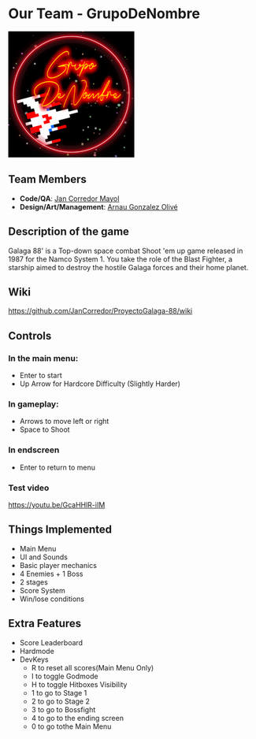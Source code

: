 # Our Team - GrupoDeNombre
![Logo](https://github.com/JanCorredor/ProyectoGalaga-88/blob/main/resources/Wiki/Sprites/GrupoDeNombre.png)
## Team Members
* **Code/QA**: [Jan Corredor Mayol](https://github.com/JanCorredor)<br>
* **Design/Art/Management**: [Arnau Gonzalez Olivé](https://github.com/Arnauwu)

## Description of the game
Galaga 88' is a Top-down space combat Shoot 'em up game released in 1987 for the Namco System 1.
You take the role of the Blast Fighter, a starship aimed to destroy the hostile Galaga forces and their home planet.

## Wiki
https://github.com/JanCorredor/ProyectoGalaga-88/wiki

## Controls
### In the main menu:
- Enter to start
- Up Arrow for Hardcore Difficulty (Slightly Harder)

### In gameplay:
- Arrows to move left or right
- Space to Shoot

### In endscreen
- Enter to return to menu

### Test video
https://youtu.be/GcaHHlR-iIM

## Things Implemented
- Main Menu
- UI and Sounds
- Basic player mechanics
- 4 Enemies + 1 Boss
- 2 stages
- Score System
- Win/lose conditions

## Extra Features
- Score Leaderboard
- Hardmode
- DevKeys
    - R to reset all scores(Main Menu Only)
    - I to toggle Godmode
    - H to toggle Hitboxes Visibility
    - 1 to go to Stage 1
    - 2 to go to Stage 2
    - 3 to go to Bossfight 
    - 4 to go to the ending screen
    - 0 to go tothe Main Menu 
      
